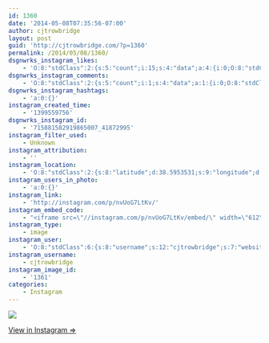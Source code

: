 ```yaml
---
id: 1360
date: '2014-05-08T07:35:56-07:00'
author: cjtrowbridge
layout: post
guid: 'http://cjtrowbridge.com/?p=1360'
permalink: /2014/05/08/1360/
dsgnwrks_instagram_likes:
    - 'O:8:"stdClass":2:{s:5:"count";i:15;s:4:"data";a:4:{i:0;O:8:"stdClass":4:{s:8:"username";s:11:"rasmith1987";s:15:"profile_picture";s:84:"https://instagramimages-a.akamaihd.net/profiles/profile_45505136_75sq_1367989942.jpg";s:2:"id";s:8:"45505136";s:9:"full_name";s:3:"Rob";}i:1;O:8:"stdClass":4:{s:8:"username";s:11:"justjadelyn";s:15:"profile_picture";s:104:"https://igcdn-photos-e-a.akamaihd.net/hphotos-ak-xap1/t51.2885-19/923679_541917409268396_840972706_a.jpg";s:2:"id";s:8:"46355156";s:9:"full_name";s:21:"Moon Goddess. Mother.";}i:2;O:8:"stdClass":4:{s:8:"username";s:16:"troublepatterson";s:15:"profile_picture";s:107:"https://igcdn-photos-f-a.akamaihd.net/hphotos-ak-xap1/t51.2885-19/10809571_615257405245461_1618898433_a.jpg";s:2:"id";s:8:"34361278";s:9:"full_name";s:16:"Trevor Patterson";}i:3;O:8:"stdClass":4:{s:8:"username";s:12:"perra_flokka";s:15:"profile_picture";s:105:"https://igcdn-photos-h-a.akamaihd.net/hphotos-ak-xpa1/t51.2885-19/1598539_972388316124239_872711698_a.jpg";s:2:"id";s:8:"45673894";s:9:"full_name";s:12:"perra_flokka";}}}'
dsgnwrks_instagram_comments:
    - 'O:8:"stdClass":2:{s:5:"count";i:1;s:4:"data";a:1:{i:0;O:8:"stdClass":4:{s:12:"created_time";s:10:"1399561151";s:4:"text";s:129:"Whoa! You''re "like" friend is so close to my full name Jade Lynn...I might find that more crazy and interesting than it is..haha.";s:4:"from";O:8:"stdClass":4:{s:8:"username";s:8:"yuling86";s:15:"profile_picture";s:84:"https://instagramimages-a.akamaihd.net/profiles/profile_15597305_75sq_1384437718.jpg";s:2:"id";s:8:"15597305";s:9:"full_name";s:4:"Jade";}s:2:"id";s:18:"715893284575039566";}}}'
dsgnwrks_instagram_hashtags:
    - 'a:0:{}'
instagram_created_time:
    - '1399559756'
dsgnwrks_instagram_id:
    - '715881582919865007_41872995'
instagram_filter_used:
    - Unknown
instagram_attribution:
    - ''
instagram_location:
    - 'O:8:"stdClass":2:{s:8:"latitude";d:38.5953531;s:9:"longitude";d:-121.4175154;}'
instagram_users_in_photo:
    - 'a:0:{}'
instagram_link:
    - 'http://instagram.com/p/nvUoG7LtKv/'
instagram_embed_code:
    - "<iframe src=\"//instagram.com/p/nvUoG7LtKv/embed/\" width=\"612\" height=\"710\" frameborder=\"0\" scrolling=\"no\" allowtransparency=\"true\"></iframe>\n"
instagram_type:
    - image
instagram_user:
    - 'O:8:"stdClass":6:{s:8:"username";s:12:"cjtrowbridge";s:7:"website";s:0:"";s:15:"profile_picture";s:103:"https://igcdn-photos-f-a.akamaihd.net/hphotos-ak-xpa1/t51.2885-19/925559_452430704897917_67836701_a.jpg";s:9:"full_name";s:13:"CJ Trowbridge";s:3:"bio";s:0:"";s:2:"id";s:8:"41872995";}'
instagram_username:
    - cjtrowbridge
instagram_image_id:
    - '1361'
categories:
    - Instagram
---
```


[![](http://blog.cjtrowbridge.com/wp-content/uploads/2014/05/927305_1505431429676324_507370820_n.jpg)](http://instagram.com/p/nvUoG7LtKv/)

[View in Instagram ⇒](http://instagram.com/p/nvUoG7LtKv/)